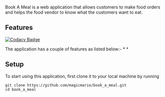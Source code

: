 Book A Meal  is a web application  that allows customers to make food orders and
helps the food vendor to know what the customers want to eat.
## Features

[![Codacy Badge](https://api.codacy.com/project/badge/Grade/9cb6c42301c8466394a961399069c3e1)](https://app.codacy.com/app/magicmarie/book_a_meal?utm_source=github.com&utm_medium=referral&utm_content=magicmarie/book_a_meal&utm_campaign=badger)

The application has a couple of features as listed below:-
 *
 *

## Setup
To start using this application, first clone it to your local machine by running

```
git clone https://github.com/magicmarie/book_a_meal.git
cd book_a_meal
```